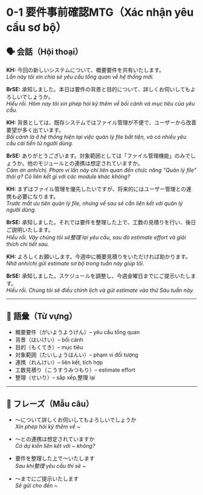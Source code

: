 # 0-1 要件事前確認MTG（Xác nhận yêu cầu sơ bộ）

## 🗣️ 会話（Hội thoại）

**KH:** 今回の新しいシステムについて、概要要件を共有いたします。  
*Lần này tôi xin chia sẻ yêu cầu tổng quan về hệ thống mới.*

**BrSE:** 承知しました。本日は要件の背景と目的について、詳しくお伺いしてもよろしいでしょうか。  
*Hiểu rồi. Hôm nay tôi xin phép hỏi kỹ thêm về bối cảnh và mục tiêu của yêu cầu.*

**KH:** 背景としては、既存システムではファイル管理が不便で、ユーザーから改善要望が多く出ています。  
*Bối cảnh là ở hệ thống hiện tại việc quản lý file bất tiện, và có nhiều yêu cầu cải tiến từ người dùng.*

**BrSE:** ありがとうございます。対象範囲としては「ファイル管理機能」のみでしょうか。他のモジュールとの連携は想定されていますか。  
*Cảm ơn anh/chị. Phạm vi lần này chỉ liên quan đến chức năng “Quản lý file” thôi ạ? Có liên kết gì với các module khác không?*

**KH:** まずはファイル管理を優先したいですが、将来的にはユーザー管理との連携も必要になります。  
*Trước mắt ưu tiên quản lý file, nhưng về sau sẽ cần liên kết với quản lý người dùng.*

**BrSE:** 承知しました。それでは要件を整理した上で、工数の見積りを行い、後日ご説明いたします。  
*Hiểu rồi. Vậy chúng tôi sẽ整理 lại yêu cầu, sau đó estimate effort và giải thích chi tiết sau.*

**KH:** よろしくお願いします。今週中に概要見積りをいただければ助かります。  
*Nhờ anh/chị gửi estimate sơ bộ trong tuần này giúp tôi.*

**BrSE:** 承知しました。スケジュールを調整し、今週金曜日までにご提示いたします。  
*Hiểu rồi. Chúng tôi sẽ điều chỉnh lịch và gửi estimate vào thứ Sáu tuần này.*

---

## 📖 語彙（Từ vựng）

- 概要要件（がいようようけん）– yêu cầu tổng quan  
- 背景（はいけい）– bối cảnh  
- 目的（もくてき）– mục tiêu  
- 対象範囲（たいしょうはんい）– phạm vi đối tượng  
- 連携（れんけい）– liên kết, tích hợp  
- 工数見積り（こうすうみつもり）– estimate effort  
- 整理（せいり）– sắp xếp,整理 lại  

---

## 📝 フレーズ（Mẫu câu）

- ～について詳しくお伺いしてもよろしいでしょうか  
  *Xin phép hỏi kỹ thêm về ~*  

- ～との連携は想定されていますか  
  *Có dự kiến liên kết với ~ không?*  

- 要件を整理した上で～いたします  
  *Sau khi整理 yêu cầu thì sẽ ~*  

- ～までにご提示いたします  
  *Sẽ gửi cho đến ~*  
